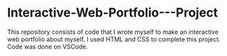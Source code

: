 # Interactive-Web-Portfolio---Project
This repository consists of code that I wrote myself to make an interactive web portfolio about myself. I used HTML and CSS to complete this project. Code was done on VSCode.
